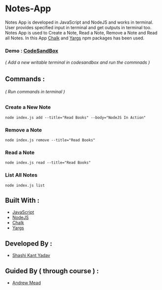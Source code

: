 # Notes-App
Notes App is developed in JavaScript and NodeJS and works in terminal. User provides specified input in terminal and get outputs in terminal too. Notes App is used to Create
a Note, Read a Note, Remove a Note and Read all Notes. In this App [Chalk](https://www.npmjs.com/package/chalk) and [Yargs](https://www.npmjs.com/package/yargs) npm packages has been used.

### Demo : [CodeSandBox](https://codesandbox.io/s/notes-app-90fu9)
###### ( Add a new writable terminal in codesandbox and run the commnads )


## Commands : 
###### ( Run commands in terminal )

### Create a New Note
``` node index.js add --title="Read Books" --body="NodeJS In Action" ```

### Remove a Note
``` node index.js remove --title="Read Books" ```

### Read a Note
``` node index.js read --title="Read Books" ```

### List All Notes
``` node index.js list ```


## Built With :
- [JavaScript](https://developer.mozilla.org/en-US/docs/Web/JavaScript)
- [NodeJS](https://nodejs.org/en/)
- [Chalk](https://www.npmjs.com/package/chalk)
- [Yargs](https://www.npmjs.com/package/yargs)

## Developed By :
* [Shashi Kant Yadav](https://github.com/shashikant712)

## Guided By ( through course ) :
* [Andrew Mead](https://github.com/andrewjmead)
